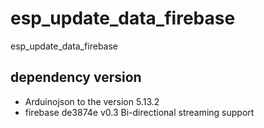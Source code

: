 # esp_update_data_firebase
esp_update_data_firebase
## dependency version 
  -  Arduinojson to the version 5.13.2
  -  firebase de3874e v0.3 Bi-directional streaming support
